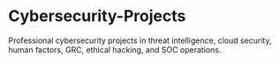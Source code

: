 # Cybersecurity-Projects
Professional cybersecurity projects in threat intelligence, cloud security, human factors, GRC, ethical hacking, and SOC operations.
